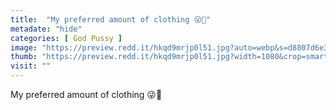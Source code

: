 ```yaml
---
title:  "My preferred amount of clothing 😜💋"
metadate: "hide"
categories: [ God Pussy ]
image: "https://preview.redd.it/hkqd9mrjp0l51.jpg?auto=webp&s=d8807d6e38c49198a557e60fcef5d3bef1d07c0c"
thumb: "https://preview.redd.it/hkqd9mrjp0l51.jpg?width=1080&crop=smart&auto=webp&s=a9e58aff94a95b115f14bf5bb389ef52196473e8"
visit: ""
---
```

My preferred amount of clothing 😜💋
